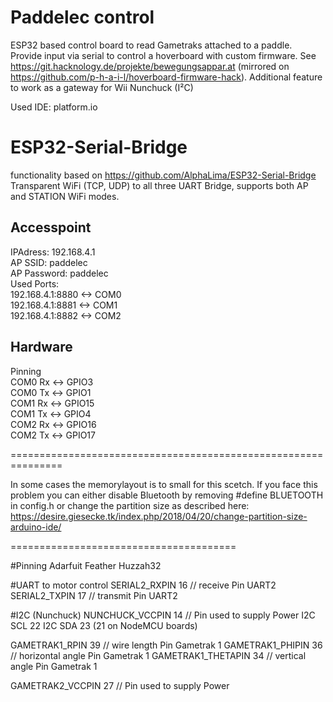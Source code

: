 # Paddelec control
ESP32 based control board to read Gametraks attached to a paddle. Provide input via serial to control a hoverboard with custom firmware.
See https://git.hacknology.de/projekte/bewegungsappar.at (mirrored on https://github.com/p-h-a-i-l/hoverboard-firmware-hack).
Additional feature to work as a gateway for Wii Nunchuck (I²C)

Used IDE: platform.io

# ESP32-Serial-Bridge
functionality based on https://github.com/AlphaLima/ESP32-Serial-Bridge
Transparent WiFi (TCP, UDP) to all three UART Bridge, supports both AP and STATION WiFi modes. 

## Accesspoint                                                    
IPAdress: 192.168.4.1                                           
AP SSID: paddelec                                                   
AP Password: paddelec                                       
Used Ports:                                                                                                          
192.168.4.1:8880  <-> COM0                                     
192.168.4.1:8881  <-> COM1                                     
192.168.4.1:8882  <-> COM2                                     

## Hardware
Pinning                                                                                     
COM0 Rx <-> GPIO3                                                                               
COM0 Tx <-> GPIO1                                                                                 
COM1 Rx <-> GPIO15                                                                               
COM1 Tx <-> GPIO4                                                                              
COM2 Rx <-> GPIO16                                                                               
COM2 Tx <-> GPIO17                                                                              


===============================================================

In some cases the memorylayout is to small for this scetch.
If you face this problem you can either disable Bluetooth by removing #define BLUETOOTH in config.h or change the partition size as described here: https://desire.giesecke.tk/index.php/2018/04/20/change-partition-size-arduino-ide/



=======================================

#Pinning Adarfuit Feather Huzzah32

#UART to motor control
SERIAL2_RXPIN 16            // receive Pin UART2
SERIAL2_TXPIN 17            // transmit Pin UART2

#I2C (Nunchuck)
NUNCHUCK_VCCPIN    14      // Pin used to supply Power
I2C SCL            22
I2C SDA            23   (21 on NodeMCU boards)


GAMETRAK1_RPIN      39      // wire length Pin Gametrak 1
GAMETRAK1_PHIPIN    36      // horizontal angle Pin Gametrak 1
GAMETRAK1_THETAPIN  34      // vertical angle Pin Gametrak 1

GAMETRAK2_VCCPIN    27      // Pin used to supply Power